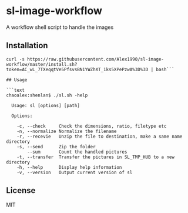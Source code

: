 # sl-image-workflow
A workflow shell script to handle the images

## Installation

```shell
curl -s https://raw.githubusercontent.com/Alex1990/sl-image-workflow/master/install.sh?token=AC_wL_7TXeqqtVe5PfsvsBN1YWZhXT_1ks5XPePzwA%3D%3D | bash```

## Usage

```text
chaoalex:shenlan$ ./sl.sh -help

  Usage: sl [options] [path]

  Options:

    -c, --check     Check the dimensions, ratio, filetype etc
    -n, --normalize Normalize the filename
    -r, --recevie   Unzip the file to destination, make a same name directory
    -s, --send      Zip the folder
        --sum       Count the handled pictures
    -t, --transfer  Transfer the pictures in SL_TMP_HUB to a new directory
    -h, --help      Display help information
    -v, --version   Output current version of sl
```

## License

MIT
